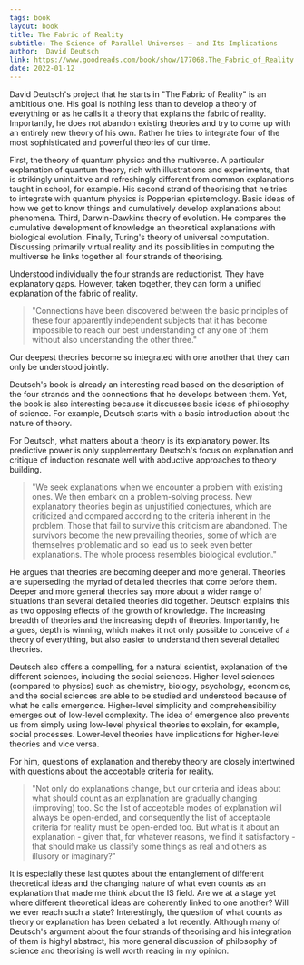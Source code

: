 ```yaml
---
tags: book
layout: book
title: The Fabric of Reality
subtitle: The Science of Parallel Universes – and Its Implications
author:  David Deutsch
link: https://www.goodreads.com/book/show/177068.The_Fabric_of_Reality
date: 2022-01-12
---
```


David Deutsch's project that he starts in "The Fabric of Reality" is an ambitious one.
His goal is nothing less than to develop a theory of everything or as he calls it a theory that explains the fabric of reality.
Importantly, he does not abandon existing theories and try to come up with an entirely new theory of his own.
Rather he tries to integrate four of the most sophisticated and powerful theories of our time.

First, the theory of quantum physics and the multiverse.
A particular explanation of quantum theory, rich with illustrations and experiments, that is strikingly unintuitive and refreshingly different from common explanations taught in school, for example.
His second strand of theorising that he tries to integrate with quantum physics is Popperian epistemology.
Basic ideas of how we get to know things and cumulatively develop explanations about phenomena.
Third, Darwin-Dawkins theory of evolution.
He compares the cumulative development of knowledge an theoretical explanations with biological evolution.
Finally, Turing's theory of universal computation.
Discussing primarily virtual reality and its possibilities in computing the multiverse he links together all four strands of theorising.

Understood individually the four strands are reductionist.
They have explanatory gaps.
However, taken together, they can form a unified explanation of the fabric of reality.

> "Connections have been discovered between the basic principles of these four apparently independent subjects that it has become impossible to reach our best understanding of any one of them without also understanding the other three."

Our deepest theories become so integrated with one another that they can only be understood jointly.

Deutsch's book is already an interesting read based on the description of the four strands and the connections that he develops between them.
Yet, the book is also interesting because it discusses basic ideas of philosophy of science.
For example, Deutsch starts with a basic introduction about the nature of theory.

For Deutsch, what matters about a theory is its explanatory power.
Its predictive power is only supplementary
Deutsch's focus on explanation and critique of induction resonate well with abductive approaches to theory building.

> "We seek explanations when we encounter a problem with existing ones. We then embark on a problem-solving process. New explanatory theories begin as unjustified conjectures, which are criticized and compared according to the criteria inherent in the problem. Those that fail to survive this criticism are abandoned. The survivors become the new prevailing theories, some of which are themselves problematic and so lead us to seek even better explanations. The whole process resembles biological evolution."

He argues that theories are becoming deeper and more general.
Theories are superseding the myriad of detailed theories that come before them.
Deeper and more general theories say more about a wider range of situations than several detailed theories did together.
Deutsch explains this as two opposing effects of the growth of knowledge.
The increasing breadth of theories and the increasing depth of theories.
Importantly, he argues, depth is winning, which makes it not only possible to conceive of a theory of everything, but also easier to understand then several detailed theories.

Deutsch also offers a compelling, for a natural scientist, explanation of the different sciences, including the social sciences.
Higher-level sciences (compared to physics) such as chemistry, biology, psychology, economics, and the social sciences are able to be studied and understood because of what he calls emergence.
Higher-level simplicity and comprehensibility emerges out of low-level complexity.
The idea of emergence also prevents us from simply using low-level physical theories to explain, for example, social processes.
Lower-level theories have implications for higher-level theories and vice versa.

For him, questions of explanation and thereby theory are closely intertwined with questions about the acceptable criteria for reality.

> "Not only do explanations change, but our criteria and ideas about what should count as an explanation are gradually changing (improving) too. So the list of acceptable modes of explanation will always be open-ended, and consequently the list of acceptable criteria for reality must be open-ended too. But what is it about an explanation - given that, for whatever reasons, we find it satisfactory - that should make us classify some things as real and others as illusory or imaginary?"

It is especially these last quotes about the entanglement of different theoretical ideas and the changing nature of what even counts as an explanation that made me think about the IS field.
Are we at a stage yet where different theoretical ideas are coherently linked to one another?
Will we ever reach such a state?
Interestingly, the question of what counts as theory or explanation has been debated a lot recently.
Although many of Deutsch's argument about the four strands of theorising and his integration of them is highyl abstract, his more general discussion of philosophy of science and theorising is well worth reading in my opinion.
